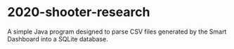 # 2020-shooter-research
A simple Java program designed to parse CSV files generated by the Smart Dashboard into a SQLite database.

